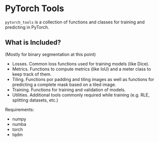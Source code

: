 # PyTorch Tools

`pytorch_tools` is a collection of functions and classes for training and predicting in PyTorch.

## What is Included?

(Mostly for binary segmentation at this point)

- Losses. Common loss functions used for training models (like Dice).
- Metrics. Functions to compute metrics (like IoU) and a meter class to keep track of them.
- Tiling. Functions por padding and tiling images as well as functions for predicting a complete mask based on a tiled image.
- Training. Functions for training and validation of models.
- Utilities. Additional tools commonly required while training (e.g. RLE, splitting datasets, etc.)

Requirements:
- numpy
- numba
- torch
- tqdm

